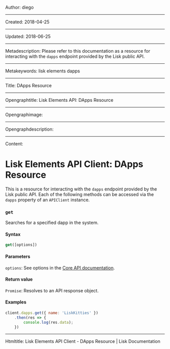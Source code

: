 Author: diego

----

Created: 2018-04-25

----

Updated: 2018-06-25

----

Metadescription: Please refer to this documentation as a resource for interacting with the `dapps` endpoint provided by the Lisk public API.

----

Metakeywords: lisk elements dapps

----

Title: DApps Resource

----

Opengraphtitle: Lisk Elements API: DApps Resource

----

Opengraphimage: 

----

Opengraphdescription: 

----

Content: 

# Lisk Elements API Client: DApps Resource

This is a resource for interacting with the `dapps` endpoint provided by the Lisk public API. Each of the following methods can be accessed via the `dapps` property of an `APIClient` instance.

### `get`

Searches for a specified dapp in the system.

#### Syntax

```js
get([options])
```

#### Parameters

`options`: See options in the [Core API documentation](/lisk-core/user-guide/api/1-0/1-0.json).

#### Return value

`Promise`: Resolves to an API response object.

#### Examples

```js
client.dapps.get({ name: 'LiskKitties' })
    .then(res => {
        console.log(res.data);
    })
```

----

Htmltitle: Lisk Elements API Client - DApps Resource | Lisk Documentation
